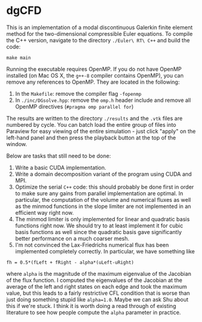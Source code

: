 # dgCFD

This is an implementation of a modal discontinuous Galerkin finite element method for the two-dimensional compressible Euler equations. To compile the C++ version, navigate to the directory `./Euler\ RT\ C++` and build the code:

```
make main
```

Running the executable requires OpenMP. If you do not have OpenMP installed (on Mac OS X, the `g++-8` compiler contains OpenMP), you can remove any references to OpenMP. They are located in the following:

1. In the `Makefile`: remove the compiler flag `-fopenmp`
2. In `./inc/DGsolve.hpp`: remove the `omp.h` header include and remove all OpenMP directives (`#pragma omp parallel for`)

The results are written to the directory `./results` and the `.vtk` files are numbered by cycle. You can batch load the entire group of files into Paraview for easy viewing of the entire simulation - just click "apply" on the left-hand panel and then press the playback button at the top of the window.

Below are tasks that still need to be done:

1. Write a basic CUDA implementation.
2. Write a domain decomposition variant of the program using CUDA and MPI.
3. Optimize the serial `C++` code: this should probably be done first in order to make sure any gains from parallel implementation are optimal. In particular, the computation of the volume and numerical fluxes as well as the minmod functions in the slope limiter are not implemented in an efficient way right now.
4. The minmod limiter is only implemented for linear and quadratic basis functions right now. We should try to at least implement it for cubic basis functions as well since the quadratic basis gave significantly better performance on a much coarser mesh.
5. I'm not convinced the Lax-Friedrichs numerical flux has been implemented completely correctly. In particular, we have something like
```
fh = 0.5*(fLeft + fRight - alpha*(uLeft-uRight)
```

where `alpha` is the magnitude of the maximum eigenvalue of the Jacobian of the flux function. I computed the eigenvalues of the Jacobian at the average of the left and right states on each edge and took the maximum value, but this leads to a fairly restrictive CFL condition that is worse than just doing something stupid like `alpha=1.0`. Maybe we can ask Shu about this if we're stuck. I think it is worth doing a read through of existing literature to see how people compute the `alpha` parameter in practice.